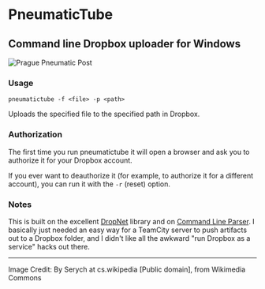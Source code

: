 # PneumaticTube

## Command line Dropbox uploader for Windows

![Prague Pneumatic Post](http://upload.wikimedia.org/wikipedia/commons/thumb/f/fa/Hlavn%C3%AD-panel.jpg/320px-Hlavn%C3%AD-panel.jpg)

### Usage

`pneumatictube -f <file> -p <path>`

Uploads the specified file to the specified path in Dropbox.

### Authorization

The first time you run pneumatictube it will open a browser and ask you to authorize it for your Dropbox account.

If you ever want to deauthorize it (for example, to authorize it for a different account), you can run it with the `-r` (reset) option. 

### Notes

This is built on the excellent [DropNet](http://dkdevelopment.net/what-im-doing/dropnet/) library and on [Command Line Parser](https://github.com/gsscoder/commandline). I basically just needed an easy way for a TeamCity server to push artifacts out to a Dropbox folder, and I didn't like all the awkward "run Dropbox as a service" hacks out there. 

-----

Image Credit:
By Serych at cs.wikipedia [Public domain], from Wikimedia Commons</a>
